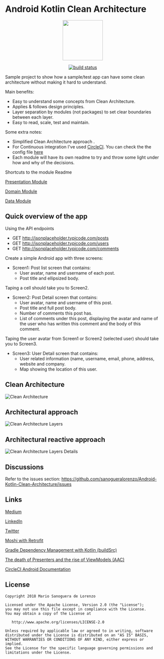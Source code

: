 Android Kotlin Clean Architecture
=

<p align="center">
    <img src="(https://github.com/sanogueralorenzo/Android-Kotlin-Clean-Architecture/blob/feature/readme_update/sample_images/android_kotlin.png"
        height="130">
</p>
<p align="center">
    <a href="https://circleci.com/gh/sanogueralorenzo/Android-Kotlin-Clean-Architecture/tree/master">
        <img src="https://img.shields.io/circleci/project/github/badges/shields.svg"
            alt="build status"></a>
</p>

Sample project to show how a sample/test app can have some clean architecture without making it hard to understand.

Main benefits:
- Easy to understand some concepts from Clean Architecture.
- Applies & follows design principles.
- Layer separation by modules (not packages) to set clear boundaries between each layer.
- Easy to read, scale, test and maintain.

Some extra notes:
- Simplified Clean Architecture approach .
- For Continuous integration I've used [CircleCI](https://circleci.com/gh/sanogueralorenzo/Android-Kotlin-Clean-Architecture). You can check the the config file [here](https://github.com/sanogueralorenzo/Android-Kotlin-Clean-Architecture/blob/master/.circleci/config.yml)
- Each module will have its own readme to try and throw some light under how and why of the decisions.

Shortcuts to the module Readme

[Presentation Module](https://github.com/sanogueralorenzo/Android-Kotlin-Clean-Architecture/blob/master/presentation/README.md)

[Domain Module](https://github.com/sanogueralorenzo/Android-Kotlin-Clean-Architecture/blob/master/domain/README.md)

[Data Module](https://github.com/sanogueralorenzo/Android-Kotlin-Clean-Architecture/blob/master/data/README.md)

Quick overview of the app
-

Using the API endpoints
- GET http://jsonplaceholder.typicode.com/posts
- GET http://jsonplaceholder.typicode.com/users
- GET http://jsonplaceholder.typicode.com/comments

Create a simple Android app with three screens:
- Screen1: Post list screen that contains:
    - User avatar, name and username of each post.
    - Post title and ellipsized body.

Taping a cell should take you to Screen2.

- Screen2: Post Detail screen that contains:
    - User avatar, name and username of this post.
    - Post title and full post body.
    - Number of comments this post has.
    - List of comments under this post, displaying the avatar and name of the user who has written this comment and the body of this comment.

Taping the user avatar from Screen1 or Screen2 (selected user) should take you to Screen3.

- Screen3: User Detail screen that contains:
    - User related information (name, username, email, phone, address, website and company.
    - Map showing the location of this user.

Clean Architecture
-
![Clean Architecture](https://github.com/sanogueralorenzo/Android-Kotlin-Clean-Architecture/blob/master/sample_images/clean_architecture.png)

Architectural approach
-
![Clean Architecture Layers](https://github.com/sanogueralorenzo/Android-Kotlin-Clean-Architecture/blob/master/sample_images/clean_architecture_layers.png)

Architectural reactive approach
-
![Clean Architecture Layers Details](https://github.com/sanogueralorenzo/Android-Kotlin-Clean-Architecture/blob/master/sample_images/clean_architecture_layers_details.png)

Discussions
-

Refer to the issues section: https://github.com/sanogueralorenzo/Android-Kotlin-Clean-Architecture/issues

Links
-
[Medium](https://medium.com/@sanogueralorenzo)

[LinkedIn](https://www.linkedin.com/in/mario-sanoguera-de-lorenzo-b7b392103/)

[Twitter](https://twitter.com/MarioSanoguera)

[Moshi with Retrofit](https://proandroiddev.com/moshi-with-retrofit-in-kotlin-%EF%B8%8F-a69c2621708b)

[Gradle Dependency Management with Kotlin (buildSrc)](https://proandroiddev.com/gradle-dependency-management-with-kotlin-94eed4df9a28)

[The death of Presenters and the rise of ViewModels (AAC)](https://proandroiddev.com/the-death-of-presenters-and-the-rise-of-viewmodels-aac-f14d54b419a)

[CircleCI Android Documentation](https://circleci.com/docs/2.0/language-android/)

License
-

    Copyright 2018 Mario Sanoguera de Lorenzo

    Licensed under the Apache License, Version 2.0 (the "License");
    you may not use this file except in compliance with the License.
    You may obtain a copy of the License at

       http://www.apache.org/licenses/LICENSE-2.0

    Unless required by applicable law or agreed to in writing, software
    distributed under the License is distributed on an "AS IS" BASIS,
    WITHOUT WARRANTIES OR CONDITIONS OF ANY KIND, either express or implied.
    See the License for the specific language governing permissions and
    limitations under the License.
